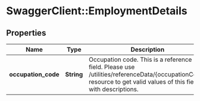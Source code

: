 # SwaggerClient::EmploymentDetails

## Properties
Name | Type | Description | Notes
------------ | ------------- | ------------- | -------------
**occupation_code** | **String** | Occupation code. This is a reference data field. Please use /utilities/referenceData/{occupationCode} resource to get valid values of this field with descriptions. | 

